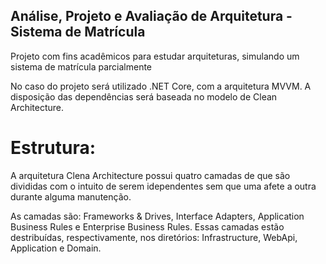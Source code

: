 ## Análise, Projeto e Avaliação de Arquitetura - Sistema de Matrícula

Projeto com fins acadêmicos para estudar arquiteturas, simulando um sistema de matrícula parcialmente

No caso do projeto será utilizado .NET Core, com a arquitetura MVVM. A disposição das dependências será baseada no modelo de Clean Architecture.

# Estrutura:

A arquitetura Clena Architecture possui quatro camadas de que são divididas com o intuito de serem idependentes sem que uma afete a outra durante alguma manutenção.

As camadas são: Frameworks & Drives, Interface Adapters, Application Business Rules e Enterprise Business Rules. Essas camadas estão destribuídas, respectivamente, nos diretórios: Infrastructure, WebApi, Application e Domain.
